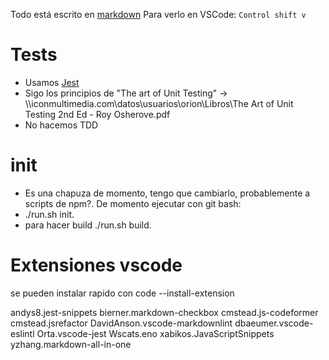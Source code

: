 Todo está escrito en [markdown](https://www.markdownguide.org/)
Para verlo en VSCode: `Control shift v`

# Tests
- Usamos [Jest](https://jestjs.io/docs/getting-started)
- Sigo los principios de "The art of Unit Testing" -> \\\\iconmultimedia.com\datos\usuarios\orion\Libros\The Art of Unit Testing 2nd Ed - Roy Osherove.pdf
- No hacemos TDD

# init 
- Es una chapuza de momento, tengo que cambiarlo, probablemente a scripts de npm?. De momento ejecutar con git bash:
- ./run.sh init.
- para hacer build ./run.sh build.

# Extensiones vscode
se pueden instalar rapido con code --install-extension


andys8.jest-snippets
bierner.markdown-checkbox
cmstead.js-codeformer
cmstead.jsrefactor
DavidAnson.vscode-markdownlint
dbaeumer.vscode-eslintl
Orta.vscode-jest
Wscats.eno
xabikos.JavaScriptSnippets
yzhang.markdown-all-in-one
